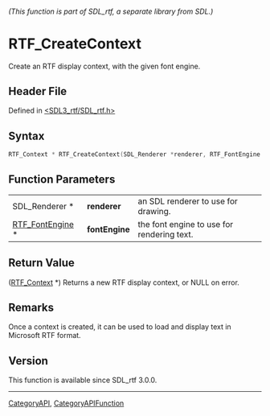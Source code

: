 ###### (This function is part of SDL_rtf, a separate library from SDL.)
# RTF_CreateContext

Create an RTF display context, with the given font engine.

## Header File

Defined in [<SDL3_rtf/SDL_rtf.h>](https://github.com/libsdl-org/SDL_rtf/blob/main/include/SDL3_rtf/SDL_rtf.h)

## Syntax

```c
RTF_Context * RTF_CreateContext(SDL_Renderer *renderer, RTF_FontEngine *fontEngine);
```

## Function Parameters

|                                    |                |                                            |
| ---------------------------------- | -------------- | ------------------------------------------ |
| SDL_Renderer *                     | **renderer**   | an SDL renderer to use for drawing.        |
| [RTF_FontEngine](RTF_FontEngine) * | **fontEngine** | the font engine to use for rendering text. |

## Return Value

([RTF_Context](RTF_Context) *) Returns a new RTF display context, or NULL
on error.

## Remarks

Once a context is created, it can be used to load and display text in
Microsoft RTF format.

## Version

This function is available since SDL_rtf 3.0.0.

----
[CategoryAPI](CategoryAPI), [CategoryAPIFunction](CategoryAPIFunction)

